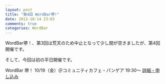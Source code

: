 ```yaml
---
layout: post
title: "第4回 WordBar堺!"
date: 2012-10-14 23:03
comments: true
categories: WordBar
---
```

WordBar堺！、第3回は荒天のため中止となって少し間が空きましたが、第4回開催です。

そして、今回は初の平日開催です。


WordBar 堺！
10/19（金）＠コミュニティカフェ・パンゲア
19:30～
[詳細・申し込み](http://www.zusaar.com/event/415008)

